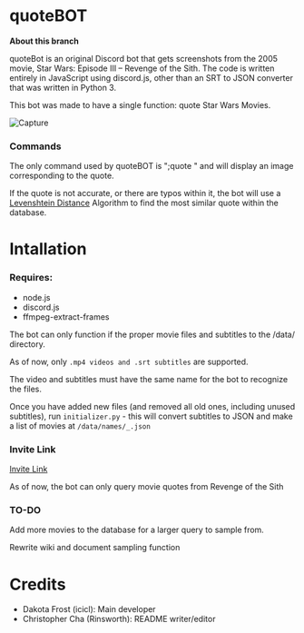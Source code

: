 # quoteBOT
**About this branch**

quoteBot is an original Discord bot that gets screenshots from the 2005 movie, Star Wars: Episode III – Revenge of the Sith. The code is written entirely in JavaScript using discord.js, other than an SRT to JSON converter that was written in Python 3.

This bot was made to have a single function: quote Star Wars Movies.

![Capture](https://i.imgur.com/FU25lFJ.png)

### Commands

The only command used by quoteBOT is ";quote <quote here>" and will display an image corresponding to the quote. 
  
If the quote is not accurate, or there are typos within it, the bot will use a [Levenshtein Distance](https://en.wikipedia.org/wiki/Levenshtein_distance) Algorithm to find the most similar quote within the database.

# Intallation
### Requires: 
- node.js
- discord.js
- ffmpeg-extract-frames

The bot can only function if the proper movie files and subtitles to the /data/ directory.

As of now, only `.mp4 videos and .srt subtitles` are supported.

The video and subtitles must have the same name for the bot to recognize the files.

Once you have added new files (and removed all old ones, including unused subtitles), run `initializer.py` - this will convert subtitles to JSON and make a list of movies at `/data/names/_.json`

### Invite Link
[Invite Link](https://discordapp.com/api/oauth2/authorize?client_id=517897194615865364&permissions=34816&scope=bot)

As of now, the bot can only query movie quotes from Revenge of the Sith

### TO-DO

Add more movies to the database for a larger query to sample from.

Rewrite wiki and document sampling function

# Credits
* Dakota Frost (icicl): Main developer
* Christopher Cha (Rinsworth): README writer/editor
